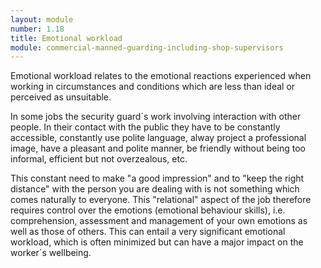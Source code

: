 ```yaml
---
layout: module
number: 1.18
title: Emotional workload
module: commercial-manned-guarding-including-shop-supervisors
---
```

Emotional workload relates to the emotional reactions experienced when working
in circumstances and conditions which are less than ideal or perceived as
unsuitable.

In some jobs the security guard´s work involving interaction with other
people. In their contact with the public they have to be constantly
accessible, constantly use polite language, alway project a professional
image, have a pleasant and polite manner, be friendly without being too
informal, efficient but not overzealous, etc.

This constant need to make "a good impression" and to "keep the right
distance" with the person you are dealing with is not something which comes
naturally to everyone. This "relational" aspect of the job therefore requires
control over the emotions (emotional behaviour skills), i.e. comprehension,
assessment and management of your own emotions as well as those of others.
This can entail a very significant emotional workload, which is often
minimized but can have a major impact on the worker´s wellbeing.


